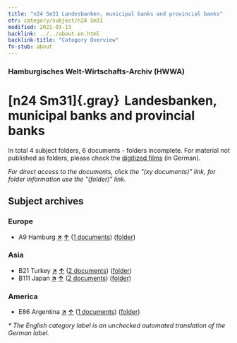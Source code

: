 ```yaml
---
title: "n24 Sm31 Landesbanken, municipal banks and provincial banks"
etr: category/subject/n24 Sm31
modified: 2021-03-13
backlink: ../../about.en.html
backlink-title: "Category Overview"
fn-stub: about
---
```


### Hamburgisches Welt-Wirtschafts-Archiv (HWWA)
# [n24 Sm31]{.gray}&#8201; Landesbanken, municipal banks and provincial banks&#160; 





In total 4 subject folders, 6 documents - folders incomplete.
For material not published as folders, please check the [digitized films](/film/h1_sh) (in German).

_For direct access to the documents, click the "(xy documents)" link, for folder information use the "(folder)" link._

## Subject archives



### Europe

- A9 Hamburg [**&nearr;**](../../../geo/i/140905/about.en.html "Hamburg (all folders)") [**&uarr;**](../../../geo/about.en.html#A9 "Country category system") (<a href="https://pm20.zbw.eu/dfgview/sh/140905,145401" title="about: Hamburg : Landesbanken, municipal banks and provincial banks" target="_blank">1 documents</a>) ([folder](http://purl.org/pressemappe20/folder/sh/140905,145401))

### Asia

- B21 Turkey [**&nearr;**](../../../geo/i/141111/about.en.html "Turkey (all folders)") [**&uarr;**](../../../geo/about.en.html#B21 "Country category system") (<a href="https://pm20.zbw.eu/dfgview/sh/141111,145401" title="about: Turkey : Landesbanken, municipal banks and provincial banks" target="_blank">2 documents</a>) ([folder](http://purl.org/pressemappe20/folder/sh/141111,145401))
- B111 Japan [**&nearr;**](../../../geo/i/141272/about.en.html "Japan (all folders)") [**&uarr;**](../../../geo/about.en.html#B111 "Country category system") (<a href="https://pm20.zbw.eu/dfgview/sh/141272,145401" title="about: Japan : Landesbanken, municipal banks and provincial banks" target="_blank">2 documents</a>) ([folder](http://purl.org/pressemappe20/folder/sh/141272,145401))

### America

- E86 Argentina [**&nearr;**](../../../geo/i/141692/about.en.html "Argentina (all folders)") [**&uarr;**](../../../geo/about.en.html#E86 "Country category system") (<a href="https://pm20.zbw.eu/dfgview/sh/141692,145401" title="about: Argentina : Landesbanken, municipal banks and provincial banks" target="_blank">1 documents</a>) ([folder](http://purl.org/pressemappe20/folder/sh/141692,145401))


_* The English category label is an unchecked automated translation of the German label._

